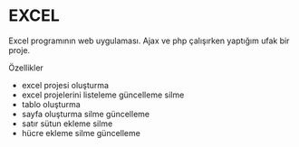 # EXCEL

Excel programının web uygulaması. Ajax ve php çalışırken yaptığım ufak bir proje.

Özellikler

* excel projesi oluşturma
* excel projelerini listeleme güncelleme silme
* tablo oluşturma
* sayfa oluşturma silme güncelleme
* satır sütun ekleme silme
* hücre ekleme silme güncelleme

